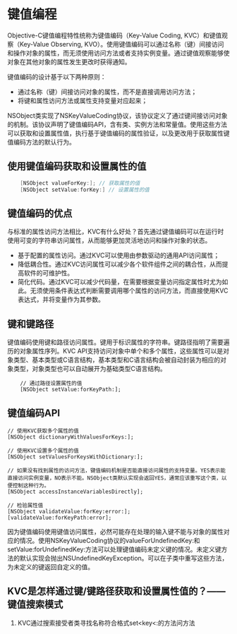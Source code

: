 # 键值编程
Objective-C键值编程特性统称为键值编码（Key-Value Coding, KVC）和键值观察（Key-Value Observing, KVO）。使用键值编码可以通过名称（键）间接访问和操作对象的属性，而无须使用访问方法或者支持实例变量。通过键值观察能够使对象在其他对象的属性发生更改时获得通知。

键值编码的设计基于以下两种原则：
* 通过名称（键）间接访问对象的属性，而不是直接调用访问方法；
* 将键和属性访问方法或属性支持变量对应起来；

NSObject类实现了NSKeyValueCoding协议，该协议定义了通过键间接访问对象的机制。该协议声明了键值编码API，含有类、实例方法和常量值。使用这些方法可以获取和设置属性值，执行基于键值编码的属性验证，以及更改用于获取属性键值编码方法的默认行为。

## 使用键值编码获取和设置属性的值

```objective-c
    [NSObject valueForKey:]; // 获取属性的值
    [NSObject setValue:forKey:] // 设置属性的值
```

## 键值编码的优点

与标准的属性访问方法相比，KVC有什么好处？首先通过键值编码可以在运行时使用可变的字符串访问属性，从而能够更加灵活地访问和操作对象的状态。
* 基于配置的属性访问。通过KVC可以使用由参数驱动的通用API访问属性；
* 降低耦合性。通过KVC访问属性可以减少各个软件组件之间的耦合性，从而提高软件的可维护性。
* 简化代码。通过KVC可以减少代码量，在需要根据变量访问指定属性时尤为如此。无须使用条件表达式判断需要调用哪个属性的访问方法，而直接使用KVC表达式，并将变量作为其参数。

## 键和键路径
键值编码使用键和路径访问属性。键用于标识属性的字符串。键路径指明了需要遍历的对象属性序列。KVC API支持访问对象中单个和多个属性，这些属性可以是对象类型、基本类型或C语言结构，基本类型和C语言结构会被自动封装为相应的对象类型，对象类型也可以自动展开为基础类型C语言结构。

```
    // 通过路径设置属性的值
    [NSObject setValue:forKeyPath:];
```

## 键值编码API
```
// 使用KVC获取多个属性的值
[NSObject dictionaryWithValuesForKeys:];

// 使用KVC设置多个属性的值
[NSObject setValuesForKeysWithDictionary:];

// 如果没有找到属性的访问方法，键值编码机制是否能直接访问属性的支持变量。YES表示能直接访问实例变量，NO表示不能。NSObject类默认实现会返回YES，通常应该重写这个类，以便控制这种行为。
[NSObject accessInstanceVariablesDirectly];

// 检验属性值
[NSObject validateValue:forKey:error:];
[validateValue:forKeyPath:error];

```
因为键值编码使用键值访问属性，必然可能存在处理的输入键不能与对象的属性对应的情况。使用NSKeyValueCoding协议的valueForUndefinedKey:和setValue:forUndefinedKey:方法可以处理键值编码未定义键的情况。未定义键方法的默认实现会抛出NSUndefinedKeyException。可以在子类中重写这些方法，为未定义的键返回自定义的值。


## KVC是怎样通过键/键路径获取和设置属性值的？—— 键值搜索模式

1. KVC通过搜索接受者类寻找名称符合格式set&lt;key&lt;:的方法问方法





